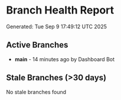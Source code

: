 # Branch Health Report
Generated: Tue Sep  9 17:49:12 UTC 2025

## Active Branches
- **main** - 14 minutes ago by Dashboard Bot

## Stale Branches (>30 days)
No stale branches found
